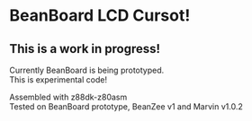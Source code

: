 # BeanBoard LCD Cursot!
## This is a work in progress!  
Currently BeanBoard is being prototyped.  
This is experimental code!  

Assembled with z88dk-z80asm  
Tested on BeanBoard prototype, BeanZee v1 and Marvin v1.0.2  